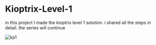 # Kioptrix-Level-1

in this project I made the kioptrix level 1 solution. i shared all the steps in detail. the series will continue

![kp1](https://github.com/bdaggg/Kioptrix-Level-1/assets/110742864/a3db7675-a32b-4a21-8dd9-bdd27274ce66)
